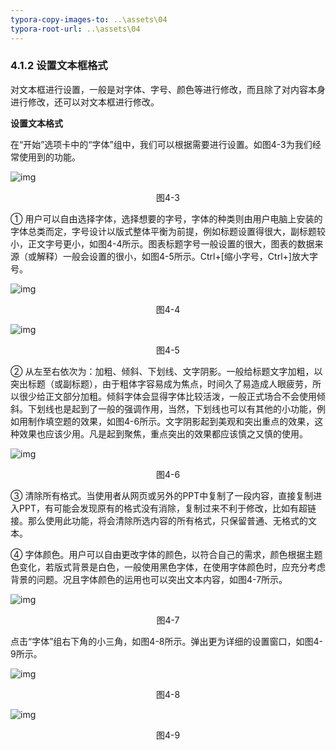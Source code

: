 ```yaml
---
typora-copy-images-to: ..\assets\04
typora-root-url: ..\assets\04
---
```


### 4.1.2  设置文本框格式

对文本框进行设置，一般是对字体、字号、颜色等进行修改，而且除了对内容本身进行修改，还可以对文本框进行修改。

**设置文本格式**

在“开始”选项卡中的“字体”组中，我们可以根据需要进行设置。如图4-3为我们经常使用到的功能。

![img](/image003.png)

<center>图4-3</center>

①   用户可以自由选择字体，选择想要的字号，字体的种类则由用户电脑上安装的字体总类而定，字号设计以版式整体平衡为前提，例如标题设置得很大，副标题较小，正文字号更小，如图4-4所示。图表标题字号一般设置的很大，图表的数据来源（或解释）一般会设置的很小，如图4-5所示。Ctrl+[缩小字号，Ctrl+]放大字号。

![img](/image004.jpg)

<center>图4-4</center>

![img](/image005.jpg)

<center>图4-5</center>

②   从左至右依次为：加粗、倾斜、下划线、文字阴影。一般给标题文字加粗，以突出标题（或副标题），由于粗体字容易成为焦点，时间久了易造成人眼疲劳，所以很少给正文部分加粗。倾斜字体会显得字体比较活泼，一般正式场合不会使用倾斜。下划线也是起到了一般的强调作用，当然，下划线也可以有其他的小功能，例如用制作填空题的效果，如图4-6所示。文字阴影起到美观和突出重点的效果，这种效果也应该少用。凡是起到聚焦，重点突出的效果都应该慎之又慎的使用。

![img](/image006.jpg)

<center>图4-6</center>

③   清除所有格式。当使用者从网页或另外的PPT中复制了一段内容，直接复制进入PPT，有可能会发现原有的格式没有消除，复制过来不利于修改，比如有超链接。那么使用此功能，将会清除所选内容的所有格式，只保留普通、无格式的文本。

④   字体颜色。用户可以自由更改字体的颜色，以符合自己的需求，颜色根据主题色变化，若版式背景是白色，一般使用黑色字体，在使用字体颜色时，应充分考虑背景的问题。况且字体颜色的运用也可以突出文本内容，如图4-7所示。

![img](/image007.jpg)

<center>图4-7</center>

点击“字体”组右下角的小三角，如图4-8所示。弹出更为详细的设置窗口，如图4-9所示。

![img](/image008.jpg)

<center>图4-8</center>

![img](/image009.jpg)

<center>图4-9</center>